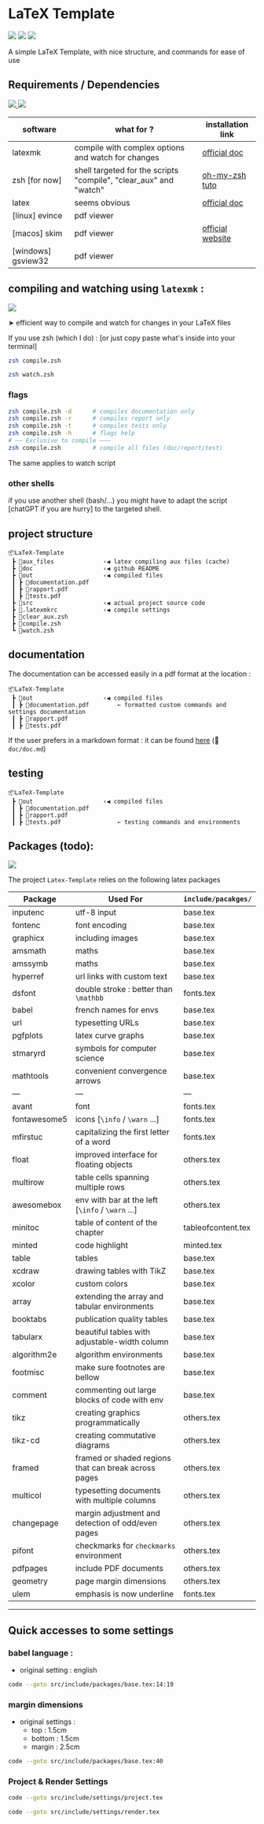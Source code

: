 # LaTeX Template
<img src="https://custom-icon-badges.demolab.com/github/license/allemand-instable/LaTeX-Template?style=for-the-badge&logo=law&logoColor=white&color=d2dae2">
<img src="https://custom-icon-badges.demolab.com/github/stars/allemand-instable/LaTeX-Template?style=for-the-badge&logo=star&logoColor=yellow&color=yellow
">
<img src="https://custom-icon-badges.demolab.com/github/forks/allemand-instable/LaTeX-Template?style=for-the-badge&logo=fork&logoColor=white&color=1e272e
">


A simple LaTeX Template, with nice structure, and commands for ease of use


## Requirements / Dependencies


<a  href="https://github.com/ohmyzsh/ohmyzsh/wiki/Installing-ZSH">
    <img src="https://custom-icon-badges.demolab.com/badge/shell-zsh-f53b57?style=for-the-badge&logo=terminal&logoColor=white">
</a>
<a  href="https://mg.readthedocs.io/latexmk.html">
    <img src="https://custom-icon-badges.demolab.com/badge/Compiling tool-Latexmk-575fcf?style=for-the-badge&logo=gear&logoColor=white">
</a>


| software           | what for ?                                                        | installation link                                                        |
| ------------------ | ----------------------------------------------------------------- | ------------------------------------------------------------------------ |
| latexmk            | compile with complex options and watch for changes                | [official doc](https://mg.readthedocs.io/latexmk.html)                   |
| zsh [for now]      | shell targeted for the scripts "compile", "clear_aux" and "watch" | [oh-my-zsh tuto](https://github.com/ohmyzsh/ohmyzsh/wiki/Installing-ZSH) |
| latex              | seems obvious                                                     | [official doc](https://www.latex-project.org/get/)                       |
| [linux] evince     | pdf viewer                                                        |                                                                          |
| [macos] skim       | pdf viewer                                                        | [official website](https://skim-app.sourceforge.io/)                     |
| [windows] gsview32 | pdf viewer                                                        |                                                                          |

## compiling and watching using `latexmk` :

<a  href="https://mg.readthedocs.io/latexmk.html">
    <img src="https://custom-icon-badges.demolab.com/badge/documentation-latexmk-575fcf?style=for-the-badge&logo=book&logoColor=white">
</a>

➤ efficient way to compile and watch for changes in your LaTeX files

If you use zsh (which I do) : [or just copy paste what's inside into your terminal]

```zsh
zsh compile.zsh
```

```zsh
zsh watch.zsh
```

### flags

```zsh
zsh compile.zsh -d      # compiles documentation only
zsh compile.zsh -r      # compiles report only
zsh compile.zsh -t      # compiles tests only
zsh compile.zsh -h      # flags help
# —— Exclusive to compile ———
zsh compile.zsh         # compile all files (doc/report/test)
```

The same applies to watch script

### other shells

if you use another shell (bash/...) you might have to adapt the script [chatGPT if you are hurry] to the targeted shell.

## project structure

```
📦LaTeX-Template
 ┣ 📂aux_files              ‹◀ latex compiling aux files (cache)
 ┣ 📂doc                    ‹◀ github README
 ┣ 📂out                    ‹◀ compiled files
 ┃ ┣ 📜documentation.pdf
 ┃ ┣ 📜rapport.pdf
 ┃ ┣ 📜tests.pdf
 ┣ 📂src                    ‹◀ actual project source code
 ┣ 📜.latexmkrc             ‹◀ compile settings
 ┣ 📜clear_aux.zsh
 ┣ 📜compile.zsh
 ┗ 📜watch.zsh
```

## documentation

The documentation can be accessed easily in a pdf format at the location :

```
📦LaTeX-Template
 ┣ 📂out                    ‹◀ compiled files
 ┃ ┣ 📜documentation.pdf        ← formatted custom commands and settings documentation
 ┃ ┣ 📜rapport.pdf
 ┃ ┣ 📜tests.pdf
```

If the user prefers in a markdown format : it can be found [here](./doc/doc.md) (📁 `doc/doc.md`)

## testing

```
📦LaTeX-Template
 ┣ 📂out                    ‹◀ compiled files
 ┃ ┣ 📜documentation.pdf
 ┃ ┣ 📜rapport.pdf
 ┃ ┣ 📜tests.pdf                ← testing commands and environments
```

## Packages (todo):

<img src="https://custom-icon-badges.demolab.com/badge/-TODO : better partition for include-f53b57?style=for-the-badge&logo=warning&logoColor=black&color=orange">
 <!-- TODO -->

The project `Latex-Template` relies on the following latex packages

| Package       | Used For                                             | `include/pacakges/` |
| ------------- | ---------------------------------------------------- | -------------------- |
| inputenc      | utf-8 input                                          | base.tex             |
| fontenc       | font encoding                                        | base.tex             |
| graphicx      | including images                                     | base.tex             |
| amsmath       | maths                                                | base.tex             |
| amssymb       | maths                                                | base.tex             |
| hyperref      | url links with custom text                           | base.tex             |
| dsfont        | double stroke : better than `\mathbb`                | fonts.tex            |
| babel         | french names for envs                                | base.tex             |
| url           | typesetting URLs                                     | base.tex             |
| pgfplots      | latex curve graphs                                   | base.tex             |
| stmaryrd      | symbols for computer science                         | base.tex             |
| mathtools     | convenient convergence arrows                        | base.tex             |
| —             | —                                                    | —                    |
| avant         | font                                                 | fonts.tex            |
| fontawesome5  | icons [`\info` / `\warn` ...]                        | fonts.tex            |
| mfirstuc      | capitalizing the first letter of a word              | fonts.tex            |
| float         | improved interface for floating objects              | others.tex           |
| multirow      | table cells spanning multiple rows                   | others.tex           |
| awesomebox    | env with bar at the left [`\info` / `\warn` ...]     | others.tex           |
| minitoc       | table of content of the chapter                      | tableofcontent.tex   |
| minted        | code highlight                                       | minted.tex           |
| table         | tables                                               | base.tex             |
| xcdraw        | drawing tables with TikZ                             | base.tex             |
| xcolor        | custom colors                                        | base.tex             |
| array         | extending the array and tabular environments         | base.tex             |
| booktabs      | publication quality tables                           | base.tex             |
| tabularx      | beautiful tables with adjustable-width column        | base.tex             |
| algorithm2e   | algorithm environments                               | base.tex             |
| footmisc      | make sure footnotes are bellow                       | base.tex             |
| comment       | commenting out large blocks of code with env         | base.tex             |
| tikz          | creating graphics programmatically                   | others.tex           |
| tikz-cd       | creating commutative diagrams                        | others.tex           |
| framed        | framed or shaded regions that can break across pages | others.tex           |
| multicol      | typesetting documents with multiple columns          | others.tex           |
| changepage    | margin adjustment and detection of odd/even pages    | others.tex           |
| pifont        | checkmarks for `checkmarks` environment              | others.tex           |
| pdfpages      | include PDF documents                                | others.tex           |
| geometry      | page margin dimensions                               | others.tex           |
| ulem          | emphasis is now underline                            | fonts.tex            |
---

## Quick accesses to some settings

### babel language :

- original setting : english

```zsh
code --goto src/include/packages/base.tex:14:19
```

### margin dimensions

- original settings : 
    - top : 1.5cm
    - bottom : 1.5cm
    - margin : 2.5cm

```zsh
code --goto src/include/packages/base.tex:40
```

### Project & Render Settings

```zsh
code --goto src/include/settings/project.tex
```

```zsh
code --goto src/include/settings/render.tex
```